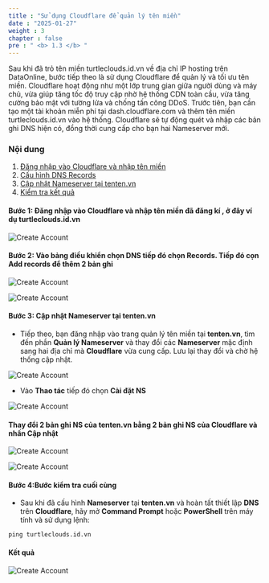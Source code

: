 ```yaml
---
title : "Sử dụng Cloudflare để quản lý tên miền"
date : "2025-01-27"
weight : 3
chapter : false
pre : " <b> 1.3 </b> "
---
```




Sau khi đã trỏ tên miền turtleclouds.id.vn về địa chỉ IP hosting trên DataOnline, bước tiếp theo là sử dụng Cloudflare để quản lý và tối ưu tên miền. Cloudflare hoạt động như một lớp trung gian giữa người dùng và máy chủ, vừa giúp tăng tốc độ truy cập nhờ hệ thống CDN toàn cầu, vừa tăng cường bảo mật với tường lửa và chống tấn công DDoS. Trước tiên, bạn cần tạo một tài khoản miễn phí tại dash.cloudflare.com và thêm tên miền turtleclouds.id.vn vào hệ thống. Cloudflare sẽ tự động quét và nhập các bản ghi DNS hiện có, đồng thời cung cấp cho bạn hai Nameserver mới.

### Nội dung

1. [Đăng nhập vào Cloudflare và nhập tên miền](#bước-1-đăng-nhập-vào-cloudflare-và-nhập-tên-miền-đã-đăng-kí-ở-đây-ví-dụ-turtlecloudsidvn)
2. [Cấu hình DNS Records](#bước-2-vào-bảng-điều-khiển-chọn-dns-tiếp-đó-chọn-records-tiếp-đó-cọn-add-records-để-thêm-2-bản-ghi)
3. [Cập nhật Nameserver tại tenten.vn](#bước-3-cập-nhật-nameserver-tại-tentenvn)
4. [Kiểm tra kết quả](#bước-4bước-kiểm-tra-cuối-cùng) 
 

#### Bước 1: Đăng nhập vào Cloudflare và nhập tên miền đã đăng kí , ở đây ví dụ turtleclouds.id.vn
 
![Create Account](/images/1.3/1.png?featherlight=false&width=90pc)

#### Bước 2: Vào bảng điều khiển chọn **DNS** tiếp đó chọn **Records**. Tiếp đó cọn **Add records** để thêm 2 bản ghi 

![Create Account](/images/1.3/2.png?featherlight=false&width=90pc)

![Create Account](/images/1.3/3.png?featherlight=false&width=90p)




#### Bước 3: Cập nhật Nameserver tại tenten.vn
- Tiếp theo, bạn đăng nhập vào trang quản lý tên miền tại **tenten.vn**, tìm đến phần **Quản lý Nameserver** và thay đổi các **Nameserver** mặc định sang hai địa chỉ mà **Cloudflare** vừa cung cấp. Lưu lại thay đổi và chờ hệ thống cập nhật.

![Create Account](/images/1.3/4.png?featherlight=false&width=90p)
- Vào **Thao tác** tiếp đó chọn **Cài đặt NS**

![Create Account](/images/1.3/5.png?featherlight=false&width=90p)
#### Thay đổi 2 bản ghi NS của tenten.vn bằng 2 bản ghi NS của **Cloudflare** và nhấn **Cập nhật** 
![Create Account](/images/1.3/6.png?featherlight=false&width=90p)


![Create Account](/images/1.3/7.png?featherlight=false&width=90p)

#### Bước 4:Bước kiểm tra cuối cùng

- Sau khi đã cấu hình **Nameserver** tại **tenten.vn** và hoàn tất thiết lập **DNS** trên **Cloudflare**, hãy mở **Command Prompt** hoặc **PowerShell** trên máy tính và sử dụng lệnh:

```
ping turtleclouds.id.vn

```
#### Kết quả 
![Create Account](/images/1.3/9.png?featherlight=false&width=90p)




